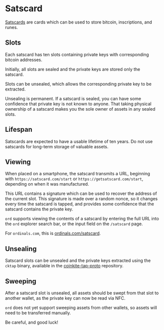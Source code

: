 Satscard
========

[Satscards](https://satscard.com/) are cards which can be used to store
bitcoin, inscriptions, and runes.

Slots
-----

Each satscard has ten slots containing private keys with corresponding bitcoin
addresses.

Initially, all slots are sealed and the private keys are stored only the
satscard.

Slots can be unsealed, which allows the corresponding private key to be
extracted.

Unsealing is permanent. If a satscard is sealed, you can have some confidence
that private key is not known to anyone. That taking physical ownership of a
satscard makes you the sole owner of assets in any sealed slots.

Lifespan
--------

Satscards are expected to have a usable lifetime of ten years. Do not use
satscards for long-term storage of valuable assets.


Viewing
-------

When placed on a smartphone, the satscard transmits a URL, beginning with
`https://satscard.com/start` or `https://getsatscard.com/start`, depending on
when it was manufactured.

This URL contains a signature which can be used to recover the address of the
current slot. This signature is made over a random nonce, so it changes every
time the satscard is tapped, and provides some confidence that the satscard
contains the private key.

`ord` supports viewing the contents of a satscard by entering the full URL into
the `ord` explorer search bar, or the input field on the `/satscard` page.

For `ordinals.com`, this is
[ordinals.com/satscard](https://ordinals.com/satscard).

Unsealing
---------

Satscard slots can be unsealed and the private keys extracted using the `cktap`
binary, available in the
[coinkite-tap-proto](https://github.com/coinkite/coinkite-tap-proto)
repository.

Sweeping
--------

After a satscard slot is unsealed, all assets should be swept from that slot to
another wallet, as the private key can now be read via NFC.

`ord` does not yet support sweeping assets from other wallets, so assets will
need to be transferred manually.

Be careful, and good luck!
